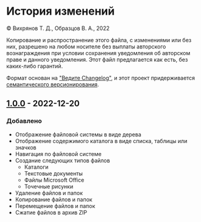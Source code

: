 # История изменений

© Вихрянов Т. Д., Образцов В. А., 2022

Копирование и распространение этого файла, с изменениями или без них, разрешено на любом носителе без выплаты авторского вознаграждения при условии сохранения уведомления об авторском праве  и данного уведомления. Этот файл предлагается как есть, без каких-либо гарантий.

Формат основан на ["Ведите Changelog"](https://keepachangelog.com/ru/1.0.0/), и этот проект придерживается [семантического версионирования](https://semver.org/lang/ru/spec/v2.0.0.html).

## [1.0.0](https://github.com/TimWCA/FileManager/releases/tag/v1.0.0) - 2022-12-20
### Добавлено
* Отображение файловой системы в виде дерева
* Отображение содержимого каталога в виде списка, таблицы или значков
* Навигация по файловой системе
* Создание следующих типов файлов
  * Каталоги
  * Текстовые документы
  * Файлы Microsoft Office
  * Точечные рисунки
* Удаление файлов и папок
* Копирование файлов и папок
* Перемещение файлов и папок
* Сжатие файлов в архив ZIP
